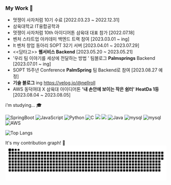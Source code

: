 ### My Work 👋
 
<!--
**jinchiim/jinchiim** is a ✨ _special_ ✨ repository because its `README.md` (this file) appears on your GitHub profile.

Here are some ideas to get you started:

- 🔭 I’m currently working on ...
- 🌱 I’m currently learning ...
- 👯 I’m looking to collaborate on ...
- 🤔 I’m looking for help with ...
- 💬 Ask me about ...
- 📫 How to reach me: ...
- 😄 Pronouns: ...
- ⚡ Fun fact: ...
-->

- 멋쟁이 사자처럼 10기 수료 [2022.03.23 ~ 2022.12.31]
- 삼육대학교 IT융합공학과
- 멋쟁이 사자처럼 10th 아이디어톤 삼육대 대표 참가 [2022.07.18]
- 벤처 스타트업 아카데미 백엔드 트랙 참여 [2023.03.01 ~ ing]
- It 벤처 창업 동아리 SOPT 32기 서버 [2023.04.01 ~ 2023.07.29]
- <<담타고>> **웹서비스 Backend** [2023.05.20  ~ 2023.05.21]
- '우리 팀 이야기를 세상에 전달하는 방법 ' 팀블로그 **Palmsprings** Backend [2023.07.01 ~ ing]
- SOPT 15주년 Conference **PalmSpring** 팀 Backend로 참여 [2023.08.27 예정]
- **기술 블로그** ing https://velog.io/@nellroll
- AWS 동덕여대 X 삼육대 아이디어톤 **'내 손안에 보이는 작은 쉼터' HeatDa 1등** [2023.08.04 ~ 2023.08.05]

i'm studying... 🎓


![SpringBoot](https://img.shields.io/badge/Springboot-green?style=for-the-badge&logo=spring&logoColor=white) ![JavaScript](https://img.shields.io/badge/javascript-%23323330.svg?style=for-the-badge&logo=javascript&logoColor=%23F7DF1E) ![Python](https://img.shields.io/badge/python-3670A0?style=for-the-badge&logo=python&logoColor=ffdd54) ![C](https://img.shields.io/badge/c-%2300599C.svg?style=for-the-badge&logo=c&logoColor=white) ![](https://img.shields.io/badge/Java-007396?style=for-the-badge&logo=OpenJDK&logoColor=white") <img src="https://img.shields.io/badge/html5-E34F26?style=for-the-badge&logo=html5&logoColor=white">
![Java](https://img.shields.io/badge/Java-007396?style=for-the-badge&logo=OpenJDK&logoColor=white")
![mysql](https://img.shields.io/badge/mysql-4479A1?style=for-the-badge&logo=mysql&logoColor=white) ![mysql](https://img.shields.io/badge/redis-red?style=for-the-badge&logo=redis&logoColor=white)
![AWS](https://img.shields.io/badge/amazonec2-F7B93E?style=for-the-badge&logo=amazonec2&logoColor=white)
        


![Top Langs](https://github-readme-stats.vercel.app/api/top-langs/?username=jinchiim&layout=compact&theme=synthwave)


It's my contribution graph! 🐍
 ![snake gif](https://github.com/jinchiim/jinchiim/blob/output/github-contribution-grid-snake.svg)
 

